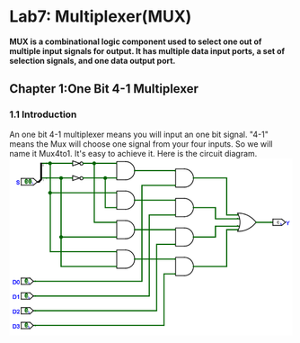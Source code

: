 # Lab7: Multiplexer(MUX)
**MUX is a combinational logic component used to select one out of multiple input signals for output. It has multiple data input ports, a set of selection signals, and one data output port.**


## Chapter 1:One Bit 4-1 Multiplexer
### 1.1 Introduction
  
  An one bit 4-1 multiplexer means you will input an one bit signal. "4-1" means the Mux will choose one signal from your four inputs. So we will name it Mux4to1. It's easy to achieve it. Here is the circuit diagram.
  <br>![alt text](image/circuit_mux4to1.png)<br>
  